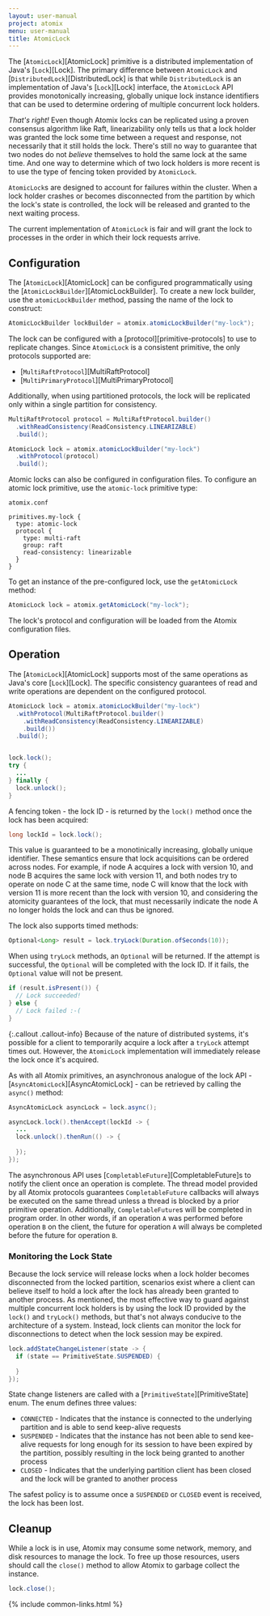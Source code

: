 ```yaml
---
layout: user-manual
project: atomix
menu: user-manual
title: AtomicLock
---
```


The [`AtomicLock`][AtomicLock] primitive is a distributed implementation of Java's [`Lock`][Lock]. The primary difference between `AtomicLock` and [`DistributedLock`][DistributedLock] is that while `DistributedLock` is an implementation of Java's [`Lock`][Lock] interface, the `AtomicLock` API provides monotonically increasing, globally unique lock instance identifiers that can be used to determine ordering of multiple concurrent lock holders.

*That's right!* Even though Atomix locks can be replicated using a proven consensus algorithm like Raft, linearizability only tells us that a lock holder was granted the lock some time between a request and response, not necessarily that it still holds the lock. There's still no way to guarantee that two nodes do not _believe_ themselves to hold the same lock at the same time. And one way to determine which of two lock holders is more recent is to use the type of fencing token provided by `AtomicLock`.

`AtomicLock`s are designed to account for failures within the cluster. When a lock holder crashes or becomes disconnected from the partition by which the lock's state is controlled, the lock will be released and granted to the next waiting process.

The current implementation of `AtomicLock` is fair and will grant the lock to processes in the order in which their lock requests arrive.

## Configuration

The [`AtomicLock`][AtomicLock] can be configured programmatically using the [`AtomicLockBuilder`][AtomicLockBuilder]. To create a new lock builder, use the `atomicLockBuilder` method, passing the name of the lock to construct:

```java
AtomicLockBuilder lockBuilder = atomix.atomicLockBuilder("my-lock");
```

The lock can be configured with a [protocol][primitive-protocols] to use to replicate changes. Since `AtomicLock` is a consistent primitive, the only protocols supported are:
* [`MultiRaftProtocol`][MultiRaftProtocol]
* [`MultiPrimaryProtocol`][MultiPrimaryProtocol]

Additionally, when using partitioned protocols, the lock will be replicated only within a single partition for consistency.

```java
MultiRaftProtocol protocol = MultiRaftProtocol.builder()
  .withReadConsistency(ReadConsistency.LINEARIZABLE)
  .build();

AtomicLock lock = atomix.atomicLockBuilder("my-lock")
  .withProtocol(protocol)
  .build();
```

Atomic locks can also be configured in configuration files. To configure an atomic lock primitive, use the `atomic-lock` primitive type:

`atomix.conf`

```hocon
primitives.my-lock {
  type: atomic-lock
  protocol {
    type: multi-raft
    group: raft
    read-consistency: linearizable
  }
}
```

To get an instance of the pre-configured lock, use the `getAtomicLock` method:

```java
AtomicLock lock = atomix.getAtomicLock("my-lock");
```

The lock's protocol and configuration will be loaded from the Atomix configuration files.

## Operation

The [`AtomicLock`][AtomicLock] supports most of the same operations as Java's core [`Lock`][Lock]. The specific consistency guarantees of read and write operations are dependent on the configured protocol.

```java
AtomicLock lock = atomix.atomicLockBuilder("my-lock")
  .withProtocol(MultiRaftProtocol.builder()
    .withReadConsistency(ReadConsistency.LINEARIZABLE)
    .build())
  .build();


lock.lock();
try {
  ...
} finally {
  lock.unlock();
}
```

A fencing token - the lock ID - is returned by the `lock()` method once the lock has been acquired:

```java
long lockId = lock.lock();
```

This value is guaranteed to be a monotinically increasing, globally unique identifier. These semantics ensure that lock acquisitions can be ordered across nodes. For example, if node A acquires a lock with version 10, and node B acquires the same lock with version 11, and both nodes try to operate on node C at the same time, node C will know that the lock with version 11 is more recent than the lock with version 10, and considering the atomicity guarantees of the lock, that must necessarily indicate the node A no longer holds the lock and can thus be ignored.

The lock also supports timed methods:

```java
Optional<Long> result = lock.tryLock(Duration.ofSeconds(10));
```

When using `tryLock` methods, an `Optional` will be returned. If the attempt is successful, the `Optional` will be completed with the lock ID. If it fails, the `Optional` value will not be present.

```java
if (result.isPresent()) {
  // Lock succeeded!
} else {
  // Lock failed :-(
}
```

{:.callout .callout-info}
Because of the nature of distributed systems, it's possible for a client to temporarily acquire a lock after a `tryLock` attempt times out. However, the `AtomicLock` implementation will immediately release the lock once it's acquired.

As with all Atomix primitives, an asynchronous analogue of the lock API - [`AsyncAtomicLock`][AsyncAtomicLock] - can be retrieved by calling the `async()` method:

```java
AsyncAtomicLock asyncLock = lock.async();

asyncLock.lock().thenAccept(lockId -> {
  ...
  lock.unlock().thenRun(() -> {
    
  });
});
```

The asynchronous API uses [`CompletableFuture`][CompletableFuture]s to notify the client once an operation is complete. The thread model provided by all Atomix protocols guarantees `CompletableFuture` callbacks will always be executed on the same thread unless a thread is blocked by a prior primitive operation. Additionally, `CompletableFuture`s will be completed in program order. In other words, if an operation `A` was performed before operation `B` on the client, the future for operation `A` will always be completed before the future for operation `B`.

### Monitoring the Lock State

Because the lock service will release locks when a lock holder becomes disconnected from the locked partition, scenarios exist where a client can believe itself to hold a lock after the lock has already been granted to another process. As mentioned, the most effective way to guard against multiple concurrent lock holders is by using the lock ID provided by the `lock()` and `tryLock()` methods, but that's not always conducive to the architecture of a system. Instead, lock clients can monitor the lock for disconnections to detect when the lock session may be expired.

```java
lock.addStateChangeListener(state -> {
  if (state == PrimitiveState.SUSPENDED) {
    
  }
});
```

State change listeners are called with a [`PrimitiveState`][PrimitiveState] enum. The enum defines three values:
* `CONNECTED` - Indicates that the instance is connected to the underlying partition and is able to send keep-alive requests
* `SUSPENDED` - Indicates that the instance has not been able to send kee-alive requests for long enough for its session to have been expired by the partition, possibly resulting in the lock being granted to another process 
* `CLOSED` - Indicates that the underlying partition client has been closed and the lock will be granted to another process

The safest policy is to assume once a `SUSPENDED` or `CLOSED` event is received, the lock has been lost.

## Cleanup

While a lock is in use, Atomix may consume some network, memory, and disk resources to manage the lock. To free up those resources, users should call the `close()` method to allow Atomix to garbage collect the instance.

```java
lock.close();
```

{% include common-links.html %}
